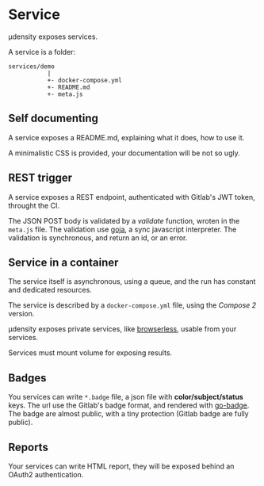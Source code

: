 # Service

µdensity exposes services.

A service is a folder:

```
services/demo
           |
           +- docker-compose.yml
           +- README.md
           +- meta.js
```

## Self documenting

A service exposes a README.md, explaining what it does, how to use it.

A minimalistic CSS is provided, your documentation will be not so ugly.

## REST trigger

A service exposes a REST endpoint, authenticated with Gitlab's JWT token, throught the CI.

The JSON POST body is validated by a *validate* function, wroten in the `meta.js` file.
The validation use [goja](https://github.com/dop251/goja), a sync javascript interpreter.
The validation is synchronous, and return an id, or an error.

## Service in a container

The service itself is asynchronous, using a queue, and the run has constant and dedicated resources.

The service is described by a `docker-compose.yml` file, using the *Compose 2* version.

µdensity exposes private services, like [browserless](https://www.browserless.io/), usable from your services.

Services must mount volume for exposing results.

## Badges

You services can write `*.badge` file, a json file with **color/subject/status** keys.
The url use the Gitlab's badge format, and rendered with [go-badge](https://github.com/narqo/go-badge). The badge are almost public, with a tiny protection (Gitlab badge are fully public).

## Reports

Your services can write HTML report, they will be exposed behind an OAuth2 authentication.
